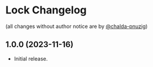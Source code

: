 Lock Changelog
=================

(all changes without author notice are by [@chalda-pnuzig](https://github.com/chalda-pnuzig))

## 1.0.0 (2023-11-16)

- Initial release.